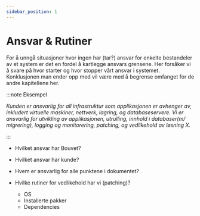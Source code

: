 ```yaml
---
sidebar_position: 1
---
```


# Ansvar & Rutiner

For å unngå situasjoner hvor ingen har (tar?) ansvar for enkelte bestandeler av et system er det en fordel å kartlegge ansvars grensene.
Her forsåker vi å svare på hvor starter og hvor stopper vårt ansvar i systemet. Konklusjonen man ender opp med vil være med å begrense omfanget for de andre kapitellene her.

:::note Eksempel

 _Kunden er ansvarlig for all infrastruktur som applikasjonen er avhenger av, inkludert virtuelle maskiner, nettverk, lagring, og databaseservere.
Vi er ansvarlig for utvikling av applikasjonen, utrulling, innhold i databaser(m/ migrering), logging og monitorering, patching, og vedlikehold av løsning X._

:::

- Hvilket ansvar har Bouvet?
- Hvilket ansvar har kunde?

- Hvem er ansvarlig for alle punktene i dokumentet?
- Hvilke rutiner for vedlikehold har vi (patching)?
  - OS
  - Installerte pakker
  - Dependencies
